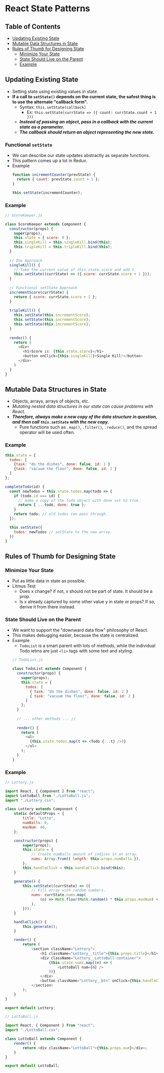 # React State Patterns

## Table of Contents
- [Updating Existing State](#updating-existing-state)
- [Mutable Data Structures in State](#mutable-data-structures-in-state)
- [Rules of Thumb for Designing State](#rules-of-thumb-for-designing-state)
  - [Minimize Your State](#minimize-your-state)
  - [State Should Live on the Parent](#state-should-live-on-the-parent)
  - [Example](#example)

## Updating Existing State
- Setting state using existing values in state.
- **If a call to `setState()` depends on the current state, the safest thing is to use the alternate "callback form".**
  - Syntax: `this.setState(callback)`
    - Ex: `this.setState(currState => ({ count: currState.count + 1 }))`
  - ***Instead of passing an object, pass in a callback with the current state as a parameter.***
  - ***The callback should return an object representing the new state.***
### Functional `setState`
- We can describe our state updates abstractly as separate functions.
- This pattern comes up a lot in Redux.
- Example
  ```js
  function incrementCounter(prevState) {
    return { count: prevState.count + 1 };
  }
  
  this.setState(incrementCounter);
  ```
### Example
```js
// ScoreKeeper.js

class ScoreKeeper extends Component {
  constructor(props) {
    super(props);
    this.state = { score: 0 };
    this.singleKill = this.singleKill.bind(this);
    this.tripleKill = this.tripleKill.bind(this);
  }
  
  // One Approach
  singleKill() {
    // Take the current value of this.state.score and add 1.
    this.setState((currState) => ({ score: currState.score + 1 }));
  }
  
  // Functional setState Approach
  incrementScore(currState) {
    return { score: currState.score + 1 };
  }
  
  tripleKill() {
    this.setState(this.incrementScore);
    this.setState(this.incrementScore);
    this.setState(this.incrementScore);
  }
  
  render() {
    return (
      <div>
        <h1>Score is: {this.state.score}</h1>
        <button onClick={this.singleKill}>Single Kill!</button>
      </div>
    )
  }
}
```

## Mutable Data Structures in State
- Objects, arrays, arrays of objects, etc.
- *Mutating nested data structures in our state can cause problems with React.*
- ***Therefore, always make a new copy of the data structure in question, and then call `this.setState` with the new copy.***
  - Pure functions such as `.map()`, `.filter()`, `.reduce()`, and the spread operator will be used often.
### Example
```js
this.state = {
  todos: [
    {task: "do the dishes", done: false, id: 1 }
    {task: "vacuum the floor", done: false, id: 2 }
  ]
};
```
```js
completeTodo(id) {
  const newTodos = this.state.todos.map(todo => {
    if (todo.id === id) {
      // make a copy of the todo object with done set to true.
      return { ...todo, done: true };
    }
    return todo; // old todos can pass through.
  });

  this.setState({
    todos: newTodos // setState to the new array.
  })
}
```

## Rules of Thumb for Designing State
### Minimize Your State
- Put as little data in state as possible.
- Litmus Test
  - Does x change? if not, x should not be part of state. It should be a prop.
  - Is x already captured by some other value y in state or props? If so, derive it from there instead.
### State Should Live on the Parent
- We want to support the "downward data flow" philosophy of React.
- This makes debugging easier, because the state is centralized.
- Example
  - `TodoList` is a smart parent with lots of methods, while the individual Todo ietms are just `<li>` tags with some text and styling.
  ```js
  // TodoList.js
  
  class TodoList extends Component {
    constructor(props) {
      super(props);
      this.state = {
        todos: [
          { task: "do the dishes", done: false, id: 1 }
          { task: "vacuum the floor", done: false, id: 2 }
        ]
      };
    }
    
    // ... other methods ... //
    
    render() {
      return (
        <ul>
          {this.state.todos.map(t => <Todo {...t} />)}
        </ul>
      );
    }    
  }
  ```
### Example
```js
// Lottery.js

import React, { Component } from "react";
import LottoBall from "./LottoBall.js";
import "./Lottery.css";

class Lottery extends Component {
	static defaultProps = {
		title: "Lotto",
		numBalls: 6,
		maxNum: 40,
	};

	constructor(props) {
		super(props);
		this.state = {
			// Create numBalls amount of indices in an array.
			nums: Array.from({ length: this.props.numBalls }),
		};
		this.handleClick = this.handleClick.bind(this);
	}

	generate() {
		this.setState((currState) => ({
			// Fill array with random numbers.
			nums: currState.nums.map(
				(n) => Math.floor(Math.random() * this.props.maxNum) + 1
			),
		}));
	}

	handleClick() {
		this.generate();
	}

	render() {
		return (
			<section className="Lottery">
				<h1 className="Lottery__title">{this.props.title}</h1>
				<div className="Lottery__LottoBall-container">
					{this.state.nums.map((n) => (
						<LottoBall num={n} />
					))}
				</div>
				<button className="Lottery__btn" onClick={this.handleClick}>Generate</button>
			</section>
		);
	}
}

export default Lottery;
```
```js
// LottoBall.js

import React, { Component } from "react";
import "./LottoBall.css";

class LottoBall extends Component {
	render() {
		return <div className="LottoBall">{this.props.num}</div>;
	}
}

export default LottoBall;
```
